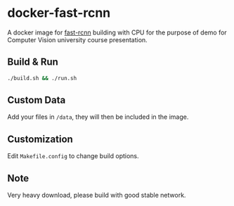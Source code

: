 # docker-fast-rcnn
A docker image for [fast-rcnn](https://github.com/rbgirshick/fast-rcnn) building with CPU for the purpose of demo for Computer Vision university course presentation.

## Build & Run
```bash
./build.sh && ./run.sh
```

## Custom Data
Add your files in `/data`, they will then be included in the image.

## Customization
Edit `Makefile.config` to change build options.

## Note
Very heavy download, please build with good stable network.

